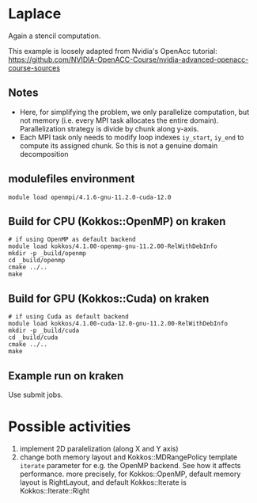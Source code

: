 # Laplace

Again a stencil computation.

This example is loosely adapted from Nvidia's OpenAcc tutorial:
https://github.com/NVIDIA-OpenACC-Course/nvidia-advanced-openacc-course-sources

## Notes

- Here, for simplifying the problem, we only parallelize computation, but not memory (i.e. every MPI task allocates the entire domain). Parallelization strategy is divide by chunk along y-axis.
- Each MPI task only needs to modify loop indexes `iy_start`, `iy_end` to compute its assigned chunk. So this is not a genuine domain decomposition

## modulefiles environment

```shell
module load openmpi/4.1.6-gnu-11.2.0-cuda-12.0

```

## Build for CPU (Kokkos::OpenMP) on kraken

```shell
# if using OpenMP as default backend
module load kokkos/4.1.00-openmp-gnu-11.2.00-RelWithDebInfo
mkdir -p _build/openmp
cd _build/openmp
cmake ../..
make
```

## Build for GPU (Kokkos::Cuda) on kraken

```shell
# if using Cuda as default backend
module load kokkos/4.1.00-cuda-12.0-gnu-11.2.00-RelWithDebInfo
mkdir -p _build/cuda
cd _build/cuda
cmake ../..
make
```

## Example run on kraken

Use submit jobs.

# Possible activities

1. implement 2D paralelization (along X and Y axis)
2. change both memory layout and Kokkos::MDRangePolicy template `iterate` parameter for e.g. the OpenMP backend. See how it affects performance.
   more precisely, for Kokkos::OpenMP, default memory layout is RightLayout, and default Kokkos::Iterate is Kokkos::Iterate::Right
